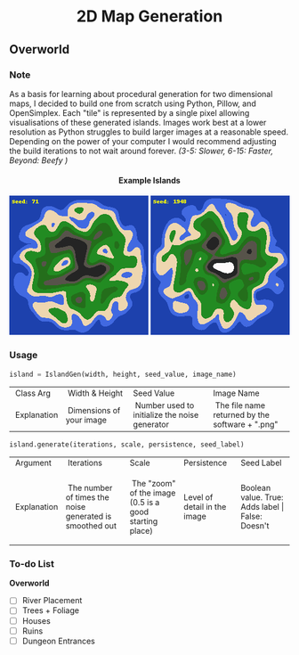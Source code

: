<h1 align="center">2D Map Generation</h1>

## Overworld
### Note
As a basis for learning about procedural generation for two dimensional maps, I decided to build one from scratch using Python, Pillow, and OpenSimplex. Each "tile" is represented by a single pixel allowing visualisations of these generated islands. Images work best at a lower resolution as Python struggles to build larger images at a reasonable speed. Depending on the power of your computer I would recommend adjusting the build iterations to not wait around forever. 
*(3-5: Slower, 6-15: Faster, Beyond: Beefy )*

<h4 align="center">Example Islands</h4>
<p align="center">
	<img src="imgs/Island.png">
	<img src="imgs/Island2.png">
</p>

### Usage

```Python
island = IslandGen(width, height, seed_value, image_name)
```
<table>
	<tbody>
		<tr>
			<strong>
			<td>&nbsp;Class Arg</td>
			<td>&nbsp;Width &amp; Height</td>
			<td>Seed Value</td>
			<td>Image Name</td>
			</strong>
		</tr>
		<tr>
			<td>&nbsp;Explanation</td>
			<td>&nbsp;Dimensions of your image</td>
			<td>&nbsp;Number used to initialize the noise generator</td>
			<td>&nbsp;The file name returned by the software + ".png"</td>
		</tr>
	</tbody>
</table>

```Python
island.generate(iterations, scale, persistence, seed_label)
```
<table>
	<tbody>
		<tr>
			<strong>
			<td>&nbsp;Argument</td>
			<td>&nbsp;Iterations</td>
			<td>Scale</td>
			<td>Persistence</td>
			<td>Seed Label</td>
			</strong>
		</tr>
		<tr>
			<td>&nbsp;Explanation</td>
			<td>&nbsp;The number of times the noise generated is smoothed out</td>
			<td>
			<p>&nbsp;The "zoom" of the image (0.5 is a good starting place)</p>
			</td>
			<td>Level of detail in the image&nbsp;</td>
			<td>Boolean value. True: Adds label | False: Doesn't</td>
		</tr>
	</tbody>
</table>

### To-do List
**Overworld**
- [ ] River Placement
- [ ] Trees + Foliage
- [ ] Houses
- [ ] Ruins
- [ ] Dungeon Entrances
